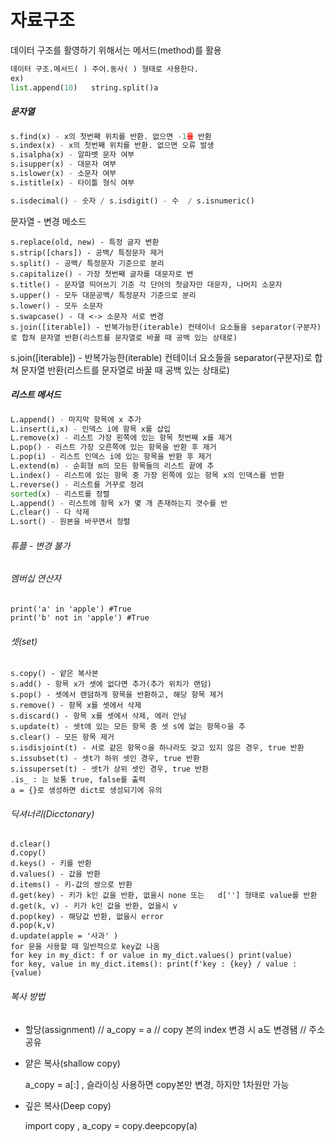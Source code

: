 # 자료구조

데이터 구조를 활영하기 위해서는 메서드(method)를 활용

```python
데이터 구조.메서드( ) 주어.동사( ) 형태로 사용한다.
ex)
list.append(10)   string.split()a
```

##### 문자열

```python
s.find(x) - x의 첫번째 위치를 반환. 없으면 -1을 반환
s.index(x) - x의 첫번째 위치를 반환. 없으면 오류 발생 
s.isalpha(x) - 알파벳 문자 여부
s.isupper(x) - 대문자 여부
s.islower(x) - 소문자 여부
s.istitle(x) - 타이틀 형식 여부

s.isdecimal() - 숫자 / s.isdigit() - 수  / s.isnumeric()
```

문자열 - 변경 메소드

    s.replace(old, new) - 특정 글자 변환
    s.strip([chars]) - 공백/ 특정문자 제거
    s.split() - 공백/ 특정문자 기준으로 분리
    s.capitalize() - 가장 첫번째 글자를 대문자로 변
    s.title() - 문자열 띄어쓰기 기준 각 단어의 첫글자만 대문자, 나머지 소문자
    s.upper() - 모두 대문공백/ 특정문자 기준으로 분리
    s.lower() - 모두 소문자
    s.swapcase() - 대 <-> 소문자 서로 변경
    s.join([iterable]) - 반복가능한(iterable) 컨테이너 요소들을 separator(구분자)로 합쳐 문자열 반환(리스트를 문자열로 바꿀 때 공백 있는 상태로)

s.join([iterable]) - 반복가능한(iterable) 컨테이너 요소들을 separator(구분자)로 합쳐 문자열 반환(리스트를 문자열로 바꿀 때 공백 있는 상태로)

##### 리스트 메서드

```python
L.append() - 마지막 항목에 x 추가
L.insert(i,x) - 인덱스 i에 항목 x를 삽입
L.remove(x) - 리스트 가장 왼쪽에 있는 항목 첫번째 x를 제거
L.pop() - 리스트 가장 오른쪽에 있는 항목을 반환 후 제거
L.pop(i) - 리스트 인덱스 i에 있는 항목을 반환 후 제거
L.extend(m) - 순회형 m의 모든 항목들의 리스트 끝에 추
L.index() - 리스트에 있는 항목 중 가장 왼쪽에 있는 항목 x의 인덱스를 반환
L.reverse() - 리스트를 거꾸로 정려
sorted(x) - 리스트를 정렬
L.append() - 리스트에 항목 x가 몇 개 존재하는지 갯수를 반
L.clear() - 다 삭제
L.sort() - 원본을 바꾸면서 정렬
```

###### 튜플 - 변경 불가

###### 멤버십 연산자

    print('a' in 'apple') #True 
    print('b' not in 'apple') #True

###### 셋(set)

    s.copy() - 얕은 복사본
    s.add() - 항목 x가 셋에 없다면 추가(추가 위치가 랜덤)
    s.pop() - 셋에서 랜덤하게 항목을 반환하고, 해당 항목 제거
    s.remove() - 항목 x를 셋에서 삭제
    s.discard() - 항목 x를 셋에서 삭제, 에러 안남
    s.update(t) - 셋t에 있는 모든 항목 중 셋 s에 없는 항목ㅇ을 추
    s.clear() - 모든 항목 제거
    s.isdisjoint(t) - 서로 같은 항목ㅇ을 하나라도 갖고 있지 않은 경우, true 반환
    s.issubset(t) - 셋t가 하위 셋인 경우, true 반환
    s.issuperset(t) - 셋t가 상위 셋인 경우, true 반환
    .is_ : 는 보통 true, false를 출력
    a = {}로 생성하면 dict로 생성되기에 유의

###### 딕셔너리(Dicctonary)

```
d.clear() 
d.copy()  
d.keys() - 키를 반환 
d.values() - 값을 반환
d.items() - 키-값의 쌍으로 반환
d.get(key) - 키가 k인 값을 반환, 없을시 none 또는   d[''] 형태로 value를 반환
d.get(k, v) - 키가 k인 값을 반환, 없을시 v
d.pop(key) - 해당값 반환, 없을시 error 
d.pop(k,v) 
d.update(apple = '사과' ) 
for 문을 사용할 때 일반적으로 key값 나옴
for key in my_dict: f or value in my_dict.values() print(value)
for key, value in my_dict.items(): print(f'key : {key} / value : {value)
```

###### 복사 방법

- 할당(assignment)   //   a_copy =  a  // copy 본의 index 변경 시 a도 변경됌 // 주소 공유

- 얕은 복사(shallow copy) 
  
   a_copy = a[:] ,  슬라이싱 사용하면  copy본만 변경,  하지만 1차원만 가능

- 깊은 복사(Deep copy)
  
  import copy ,   a_copy = copy.deepcopy(a)
